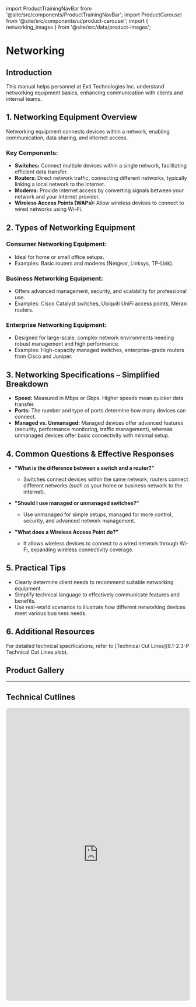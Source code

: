 import ProductTrainingNavBar from '@site/src/components/ProductTrainingNavBar';
import ProductCarousel from '@site/src/components/ui/product-carousel';
import { networking_images } from '@site/src/data/product-images';

<ProductTrainingNavBar />

# Networking

## Introduction
This manual helps personnel at Exit Technologies Inc. understand networking equipment basics, enhancing communication with clients and internal teams.

## 1. Networking Equipment Overview
Networking equipment connects devices within a network, enabling communication, data sharing, and internet access.

### Key Components:
- **Switches:** Connect multiple devices within a single network, facilitating efficient data transfer.
- **Routers:** Direct network traffic, connecting different networks, typically linking a local network to the internet.
- **Modems:** Provide internet access by converting signals between your network and your internet provider.
- **Wireless Access Points (WAPs):** Allow wireless devices to connect to wired networks using Wi-Fi.

## 2. Types of Networking Equipment
### Consumer Networking Equipment:
- Ideal for home or small office setups.
- Examples: Basic routers and modems (Netgear, Linksys, TP-Link).

### Business Networking Equipment:
- Offers advanced management, security, and scalability for professional use.
- Examples: Cisco Catalyst switches, Ubiquiti UniFi access points, Meraki routers.

### Enterprise Networking Equipment:
- Designed for large-scale, complex network environments needing robust management and high performance.
- Examples: High-capacity managed switches, enterprise-grade routers from Cisco and Juniper.

## 3. Networking Specifications – Simplified Breakdown
- **Speed:** Measured in Mbps or Gbps. Higher speeds mean quicker data transfer.
- **Ports:** The number and type of ports determine how many devices can connect.
- **Managed vs. Unmanaged:** Managed devices offer advanced features (security, performance monitoring, traffic management), whereas unmanaged devices offer basic connectivity with minimal setup.

## 4. Common Questions & Effective Responses
- **"What is the difference between a switch and a router?"**
  - Switches connect devices within the same network; routers connect different networks (such as your home or business network to the internet).

- **"Should I use managed or unmanaged switches?"**
  - Use unmanaged for simple setups, managed for more control, security, and advanced network management.

- **"What does a Wireless Access Point do?"**
  - It allows wireless devices to connect to a wired network through Wi-Fi, expanding wireless connectivity coverage.

## 5. Practical Tips
- Clearly determine client needs to recommend suitable networking equipment.
- Simplify technical language to effectively communicate features and benefits.
- Use real-world scenarios to illustrate how different networking devices meet various business needs.

## 6. Additional Resources
For detailed technical specifications, refer to [Technical Cut Lines](8.1-2.3-P Technical Cut Lines.xlsb).

## Product Gallery

<ProductCarousel 
  images={networking_images}
  title="Networking Equipment Gallery"
/>

---


## Technical Cutlines

<iframe
  src="https://docs.google.com/spreadsheets/d/e/2PACX-1vRBKY_e6e1XBdjLn4WTFw5W5o5j8lyFAAsApDK6FXAvNri0Wh5QAVNY3hFJZTjNdg/pubhtml?widget=true&headers=false&gid=1345533357&single=true"
  width="100%"
  height="800"
  style="border: none; border-radius: 8px;"
  title="Technical Cutlines"
  allowfullscreen
></iframe>

